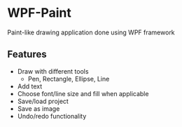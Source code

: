 # WPF-Paint
Paint-like drawing application done using WPF framework

## Features
- Draw with different tools
  - Pen, Rectangle, Ellipse, Line
- Add text
- Choose font/line size and fill when applicable
- Save/load project
- Save as image
- Undo/redo functionality
  
